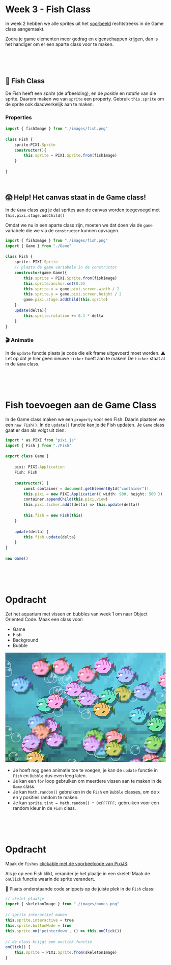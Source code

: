 # Week 3 - Fish Class

In week 2 hebben we alle sprites uit het [voorbeeld](https://pixijs.io/examples/#/sprite/basic.js) rechtstreeks in de Game class aangemaakt.

Zodra je game elementen meer gedrag en eigenschappen krijgen, dan is het handiger om er een aparte class voor te maken.

<br>
<br>
<br>

## 🐠 Fish Class

De Fish heeft een *sprite* (de afbeelding), en de *positie* en *rotatie* van die sprite. Daarom maken we van `sprite` een property. Gebruik `this.sprite` om de sprite ook daadwerkelijk aan te maken.

### Properties
```typescript
import { fishImage } from "./images/fish.png"

class Fish {
    sprite:PIXI.Sprite
    constructor(){
        this.sprite = PIXI.Sprite.from(fishImage)
    }

}
```
<Br>

## 😱 Help! Het canvas staat in de Game class!

In de `Game` class zag je dat sprites aan de canvas worden toegevoegd met `this.pixi.stage.addChild()`

Omdat we nu in een aparte class zijn, moeten we dat doen via de `game` variabele die we via de `constructor` kunnen opvragen.

```typescript
import { fishImage } from "./images/fish.png"
import { Game } from "./Game"

class Fish {
    sprite: PIXI.Sprite
    // plaats de game variabele in de constructor
    constructor(game:Game){
        this.sprite = PIXI.Sprite.from(fishImage)
        this.sprite.anchor.set(0.5)
        this.sprite.x = game.pixi.screen.width / 2
        this.sprite.y = game.pixi.screen.height / 2
        game.pixi.stage.addChild(this.sprite)
    }
    update(delta){
        this.sprite.rotation += 0.1 * delta
    }
}
```
### 🎬 Animatie

In de `update` functie plaats je code die elk frame uitgevoerd moet worden. ⚠️ Let op dat je hier geen nieuwe `ticker` hoeft aan te maken! De `ticker` staat al in de `Game` class.

<br>
<br>
<br>

# Fish toevoegen aan de Game Class

In de Game class maken we een `property` voor een Fish. Daarin plaatsen we een `new Fish()`. In de `update()` functie kan je de Fish updaten. Je `Game` class gaat er dan als volgt uit zien:
```typescript
import * as PIXI from "pixi.js"
import { Fish } from "./Fish"

export class Game {

    pixi: PIXI.Application
    Fish: Fish

    constructor() {
        const container = document.getElementById("container")!
        this.pixi = new PIXI.Application({ width: 900, height: 500 })
        container.appendChild(this.pixi.view)
        this.pixi.ticker.add((delta) => this.update(delta))

        this.fish = new Fish(this)
    }

    update(delta) {
        this.fish.update(delta)
    }
}

new Game()
```

<br>
<br>
<br>

# Opdracht

Zet het aquarium met vissen en bubbles van week 1 om naar Object Oriented Code. Maak een class voor:

- Game
- Fish
- Background
- Bubble

![fishes](../week1/opdracht.jpg)

- Je hoeft nog geen animatie toe te voegen, je kan de `update` functie in `Fish` en `Bubble` dus even leeg laten.
- Je kan een `for` loop gebruiken om meerdere vissen aan te maken in de `Game` class.
- Je kan `Math.random()` gebruiken in de `Fish` en `Bubble` classes, om de x en y posities random te maken.
- Je kan `sprite.tint = Math.random() * 0xFFFFFF;` gebruiken voor een random kleur in de `Fish` class.

<br>
<br>
<br>

# Opdracht

Maak de `Fishes` [clickable met de voorbeelcode van PixiJS](https://pixijs.io/examples/#/interaction/click.js). 

Als je op een Fish klikt, verander je het plaatje in een skelet! Maak de `onClick` functie waarin de sprite verandert.

🤔 Plaats onderstaande code snippets op de juiste plek in de `Fish` class:

```javascript
// skelet plaatje
import { skeletonImage } from "./images/bones.png"

// sprite interactief maken
this.sprite.interactive = true
this.sprite.buttonMode = true
this.sprite.on('pointerdown', () => this.onClick())

// de class krijgt een onclick functie
onClick() {
    this.sprite = PIXI.Sprite.from(skeletonImage)
}
```

